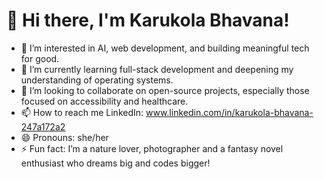 # 👋 Hi there, I'm Karukola Bhavana!
- 👀 I’m interested in AI, web development, and building meaningful tech for good.
- 🌱 I’m currently learning full-stack development and deepening my understanding of operating systems.
- 💞️ I’m looking to collaborate on open-source projects, especially those focused on accessibility and healthcare.
- 📫 How to reach me LinkedIn: www.linkedin.com/in/karukola-bhavana-247a172a2
- 😄 Pronouns: she/her
- ⚡ Fun fact: I’m a nature lover, photographer and a fantasy novel enthusiast who dreams big and codes bigger!
